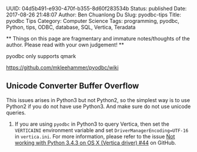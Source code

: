UUID: 04d5b491-e930-470f-b355-8d60f283534b
Status: published
Date: 2017-08-26 21:48:07
Author: Ben Chuanlong Du
Slug: pyodbc-tips
Title: pyodbc Tips
Category: Computer Science
Tags: programming, pyodbc, Python, tips, ODBC, database, SQL, Vertica, Teradata

**
Things on this page are
fragmentary and immature notes/thoughts of the author.
Please read with your own judgement!
**

pyodbc only supports qmark

https://github.com/mkleehammer/pyodbc/wiki




## Unicode Converter Buffer Overflow 

This issues arises in Python3 but not Python2,
so the simplest way is to use Python2 if you do not have use Python3. 
And make sure do not use unicode queries.

1. If you are using `pyodbc` in Python3 to query Vertica, 
then set the `VERTICAINI` environment variable
and set `DriverManagerEncoding=UTF-16` in `vertica.ini`. 
For more information, 
please refer to the issue 
[Not working with Python 3.4.3 on OS X (Vertica driver) #44](https://github.com/mkleehammer/pyodbc/issues/44)
on GitHub.
